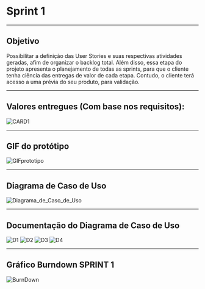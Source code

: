# Sprint 1
-----------------------------------------------------------------------------------------------------------------------------------------------

## Objetivo

Possibilitar a definição das User Stories e suas respectivas atividades geradas, afim de organizar o backlog total. 
Além disso, essa etapa do projeto apresenta o planejamento de todas as sprints, para que o cliente tenha ciência das entregas de valor de cada etapa. 
Contudo, o cliente terá acesso a uma prévia do seu produto, para validação. 

-----------------------------------------------------------------------------------------------------------------------------------------------

## Valores entregues (Com base nos requisitos):

![CARD1](https://github.com/Leo0256/Equipe_Lider-Projeto_GSW/blob/main/Arquivos/Fotos%20e%20Documentos/CARD1.jpg)

----------------------------------------------------------------------------------------------------------------------------------------------
## GIF do protótipo 

![GIFprototipo](https://github.com/Leo0256/Equipe_Lider-Projeto_GSW/blob/main/Arquivos/Fotos%20e%20Documentos/GIFprototipo.gif)

-----------------------------------------------------------------------------------------------------------------------------------------------
## Diagrama de Caso de Uso

![Diagrama_de_Caso_de_Uso](https://github.com/Leo0256/Equipe_Lider-Projeto_GSW/blob/main/Arquivos/Fotos%20e%20Documentos/Diagrama%20de%20Caso%20de%20Uso.png)

-----------------------------------------------------------------------------------------------------------------------------------------------
## Documentação do Diagrama de Caso de Uso

![D1](https://github.com/Leo0256/Equipe_Lider-Projeto_GSW/blob/main/Arquivos/Fotos%20e%20Documentos/D1.jpg)
![D2](https://github.com/Leo0256/Equipe_Lider-Projeto_GSW/blob/main/Arquivos/Fotos%20e%20Documentos/D2.jpg)
![D3](https://github.com/Leo0256/Equipe_Lider-Projeto_GSW/blob/main/Arquivos/Fotos%20e%20Documentos/D3.jpg)
![D4](https://github.com/Leo0256/Equipe_Lider-Projeto_GSW/blob/main/Arquivos/Fotos%20e%20Documentos/D4.jpg)

----------------------------------------------------------------------------------------------------------------------------------------------

## Gráfico Burndown SPRINT 1

![BurnDown](https://github.com/Leo0256/Equipe_Lider-Projeto_GSW/blob/main/Arquivos/Artefatos/BurnDown%20-%20Sprint_1.png)
